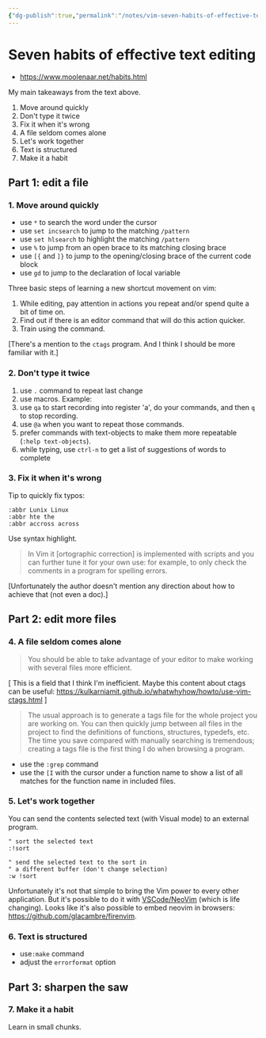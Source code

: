 ```yaml
---
{"dg-publish":true,"permalink":"/notes/vim-seven-habits-of-effective-text-editing/"}
---
```


# Seven habits of effective text editing

- <https://www.moolenaar.net/habits.html>

My main takeaways from the text above.

1. Move around quickly
2. Don't type it twice
3. Fix it when it's wrong
4. A file seldom comes alone
5. Let's work together
6. Text is structured
7. Make it a habit

## Part 1: edit a file

### 1. Move around quickly

- use `*` to search the word under the cursor
- use `set incsearch` to jump to the matching `/pattern`
- use `set hlsearch` to highlight the matching `/pattern`
- use `%` to jump from an open brace to its matching closing brace
- use `[{` and `]}` to jump to the opening/closing brace of the current code block
- use `gd` to jump to the declaration of local variable

Three basic steps of learning a new shortcut movement on vim:

1. While editing, pay attention in actions you repeat and/or spend quite a bit of time on.
2. Find out if there is an editor command that will do this action quicker.
3. Train using the command.

[There's a mention to the `ctags` program. And I think I should be more familiar with it.]

### 2. Don't type it twice

1. use `.` command to repeat last change
2. use macros. Example:
  1. use `qa` to start recording into register 'a', do your commands, and then `q` to stop recording.
  2. use `@a` when you want to repeat those commands.
3. prefer commands with text-objects to make them more repeatable (`:help text-objects`).
4. while typing, use `ctrl-n` to get a list of suggestions of words to complete

### 3. Fix it when it's wrong

Tip to quickly fix typos:
```vim
:abbr Lunix Linux
:abbr hte the
:abbr accross across
```

Use syntax highlight.

> In Vim it [ortographic correction] is implemented with scripts and you can further tune it for your own use: for example, to only check the comments in a program for spelling errors.

[Unfortunately the author doesn't mention any direction about how to achieve that (not even a doc).]


## Part 2: edit more files

### 4. A file seldom comes alone

> You should be able to take advantage of your editor to make working with several files more efficient.

[ This is a field that I think I'm inefficient. Maybe this content about ctags can be useful: <https://kulkarniamit.github.io/whatwhyhow/howto/use-vim-ctags.html> ]

> The usual approach is to generate a tags file for the whole project you are working on. You can then quickly jump between all files in the project to find the definitions of functions, structures, typedefs, etc. The time you save compared with manually searching is tremendous; creating a tags file is the first thing I do when browsing a program.

- use the `:grep` command
- use the `[I` with the cursor under a function name to show a list of all matches for the function name in included files.


### 5. Let's work together

You can send the contents selected text (with Visual mode) to an external program.

```vim
" sort the selected text
:!sort

" send the selected text to the sort in
" a different buffer (don't change selection)
:w !sort
```

Unfortunately it's not that simple to bring the Vim power to every other application. But it's possible to do it with [VSCode/NeoVim](https://github.com/vscode-neovim/vscode-neovim) (which is life changing). Looks like it's also possible to embed neovim in browsers: <https://github.com/glacambre/firenvim>.


### 6. Text is structured

-  use`:make` command
-  adjust the `errorformat` option


## Part 3: sharpen the saw

### 7. Make it a habit

Learn in small chunks.
